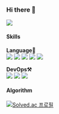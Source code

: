 ### Hi there 👋
<img src="https://img.shields.io/github/followers/jrhong95?style=social">


#### Skills

**Language💪**<br>
<img src="https://img.shields.io/badge/Spring-green?style=flat-square&logo=spring&logoColor=white"> <img src="https://img.shields.io/badge/Express-yellow?style=flat-square&logo=express&logoColor=white"> 
<img src="https://img.shields.io/badge/java-red?style=flat-square&logo=java&logoColor=white"> <img src="https://img.shields.io/badge/python-blue?style=flat-square&logo=python&logoColor=white"> <img src="https://img.shields.io/badge/javascript-cyan?style=flat-square&logo=javascript&logoColor=white"> 

**DevOps⚒**<br>
<img src="https://img.shields.io/badge/Docker-darkblue?style=flat-square&logo=docker&logoColor=white"> <img src="https://img.shields.io/badge/AWS-orange?style=flat-square&logo=Amazon aws&logoColor=white"> <img src="https://img.shields.io/badge/TravisCI-magenta?style=flat-square&logo=TravisCI&logoColor=white"> 


#### Algorithm
[![Solved.ac
프로필](http://mazassumnida.wtf/api/generate_badge?boj=jrhong95)](https://solved.ac/jrhong95)

